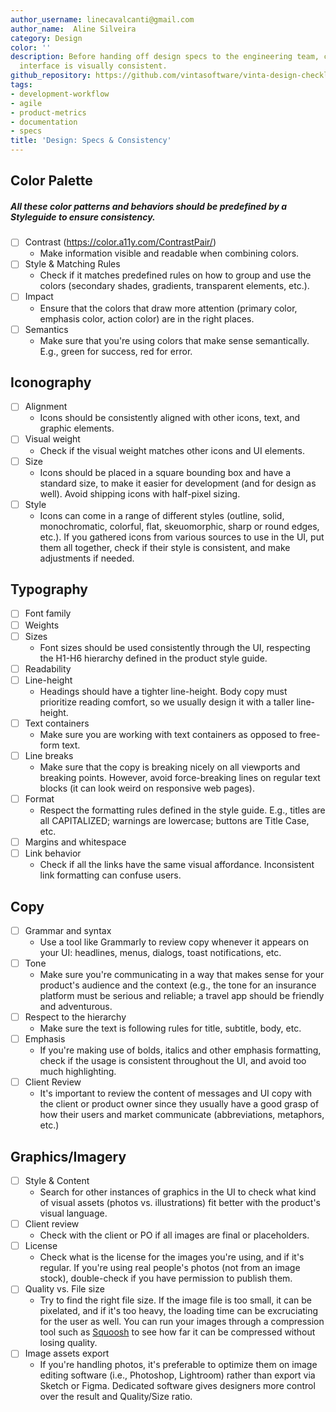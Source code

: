 ```yaml
---
author_username: linecavalcanti@gmail.com
author_name:  Aline Silveira
category: Design
color: ''
description: Before handing off design specs to the engineering team, check if your
  interface is visually consistent.
github_repository: https://github.com/vintasoftware/vinta-design-checklists/tree/master/design-specs-consistency
tags:
- development-workflow
- agile
- product-metrics
- documentation
- specs
title: 'Design: Specs & Consistency'
---
```

## Color Palette
##### All these color patterns and behaviors should be predefined by a Styleguide to ensure consistency.
* [ ] Contrast (https://color.a11y.com/ContrastPair/)
    * Make information visible and readable when combining colors. 
* [ ] Style & Matching Rules
    * Check if it matches predefined rules on how to group and use the colors (secondary shades, gradients, transparent elements, etc.).
* [ ] Impact
    * Ensure that the colors that draw more attention (primary color, emphasis color, action color) are in the right places.
* [ ] Semantics
    * Make sure that you're using colors that make sense semantically. E.g., green for success, red for error.

## Iconography
* [ ] Alignment 
    * Icons should be consistently aligned with other icons, text, and graphic elements.
* [ ] Visual weight
    * Check if the visual weight matches other icons and UI elements.
* [ ] Size
    * Icons should be placed in a square bounding box and have a standard size, to make it easier for development (and for design as well). Avoid shipping icons with half-pixel sizing.
* [ ] Style 
    * Icons can come in a range of different styles (outline, solid, monochromatic, colorful, flat, skeuomorphic, sharp or round edges, etc.). If you gathered icons from various sources to use in the UI, put them all together, check if their style is consistent, and make adjustments if needed.

## Typography
* [ ] Font family
* [ ] Weights
* [ ] Sizes
    * Font sizes should be used consistently through the UI, respecting the H1-H6 hierarchy defined in the product style guide.
* [ ] Readability
* [ ] Line-height
    * Headings should have a tighter line-height. Body copy must prioritize reading comfort, so we usually design it with a taller line-height.
* [ ] Text containers
    * Make sure you are working with text containers as opposed to free-form text.
* [ ] Line breaks
    * Make sure that the copy is breaking nicely on all viewports and breaking points. However, avoid force-breaking lines on regular text blocks (it can look weird on responsive web pages).
* [ ] Format
    * Respect the formatting rules defined in the style guide. E.g., titles are all CAPITALIZED; warnings are lowercase; buttons are Title Case, etc.
* [ ] Margins and whitespace
* [ ] Link behavior
    * Check if all the links have the same visual affordance. Inconsistent link formatting can confuse users.

## Copy
* [ ] Grammar and syntax
    * Use a tool like Grammarly to review copy whenever it appears on your UI: headlines, menus, dialogs, toast notifications, etc.
* [ ] Tone
    * Make sure you're communicating in a way that makes sense for your product's audience and the context (e.g., the tone for an insurance platform must be serious and reliable; a travel app should be friendly and adventurous.
* [ ] Respect to the hierarchy
    * Make sure the text is following rules for title, subtitle, body, etc.
* [ ] Emphasis 
    * If you're making use of bolds, italics and other emphasis formatting, check if the usage is consistent throughout the UI, and avoid too much highlighting.
* [ ] Client Review
    * It's important to review the content of messages and UI copy with the client or product owner since they usually have a good grasp of how their users and market communicate (abbreviations, metaphors, etc.)

## Graphics/Imagery
* [ ] Style & Content
    * Search for other instances of graphics in the UI to check what kind of visual assets (photos vs. illustrations) fit better with the product's visual language.
* [ ] Client review
    * Check with the client or PO if all images are final or placeholders.
* [ ] License
    * Check what is the license for the images you're using, and if it's regular. If you're using real people's photos (not from an image stock), double-check if you have permission to publish them.
* [ ] Quality vs. File size
    * Try to find the right file size. If the image file is too small, it can be pixelated, and if it's too heavy, the loading time can be excruciating for the user as well. You can run your images through a compression tool such as [Squoosh](https://squoosh.app) to see how far it can be compressed without losing quality.
* [ ] Image assets export
    * If you're handling photos, it's preferable to optimize them on image editing software (i.e., Photoshop, Lightroom) rather than export via Sketch or Figma. Dedicated software gives designers more control over the result and Quality/Size ratio.
